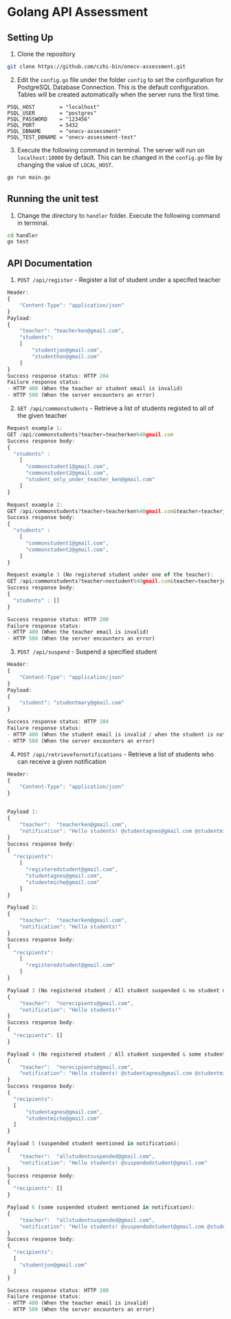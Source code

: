 # Golang API Assessment

## Setting Up
1. Clone the repository
```bash
git clone https://github.com/czhi-bin/onecv-assessment.git
```

2. Edit the `config.go` file under the folder `config` to set the configuration for PostgreSQL Database Connection. This is the default configuration. Tables will be created automatically when the server runs the first time.
```
PSQL_HOST        = "localhost"
PSQL_USER        = "postgres"
PSQL_PASSWORD    = "123456"
PSQL_PORT        = 5432
PSQL_DBNAME      = "onecv-assessment"
PSQL_TEST_DBNAME = "onecv-assessment-test"
```

3. Execute the following command in terminal. The server will run on `localhost:18000` by default. This can be changed in the `config.go` file by changing the value of `LOCAL_HOST`.
```bash
go run main.go
```


## Running the unit test
1. Change the directory to `handler` folder. Execute the following command in terminal.
```bash
cd handler
go test
```

## API Documentation
1. `POST /api/register` - Register a list of student under a specifed teacher
```javascript
Header:
{
    "Content-Type": "application/json"
}
Payload:
{
    "teacher": "teacherken@gmail.com",
    "students": 
    [
        "studentjon@gmail.com",
        "studenthon@gmail.com"
    ]
}
Success response status: HTTP 204
Failure response status: 
- HTTP 400 (When the teacher or student email is invalid)
- HTTP 500 (When the server encounters an error)
```

2. `GET /api/commonstudents` - Retrieve a list of students registed to all of the given teacher
```javascript
Request example 1: 
GET /api/commonstudents?teacher=teacherken%40gmail.com
Success response body:
{
  "students" :
    [
      "commonstudent1@gmail.com", 
      "commonstudent2@gmail.com",
      "student_only_under_teacher_ken@gmail.com"
    ]
}

Request example 2: 
GET /api/commonstudents?teacher=teacherken%40gmail.com&teacher=teacherjoe%40gmail.com
Success response body:
{
  "students" :
    [
      "commonstudent1@gmail.com", 
      "commonstudent2@gmail.com",
    ]
}

Request example 3 (No registered student under one of the teacher): 
GET /api/commonstudents?teacher=nostudent%40gmail.com&teacher=teacherjoe%40gmail.com
Success response body:
{
  "students" : []
}

Success response status: HTTP 200
Failure response status: 
- HTTP 400 (When the teacher email is invalid)
- HTTP 500 (When the server encounters an error)
```

3. `POST /api/suspend` - Suspend a specified student
```javascript
Header:
{
    "Content-Type": "application/json"
}
Payload:
{
    "student": "studentmary@gmail.com"
}

Success response status: HTTP 204
Failure response status:
- HTTP 400 (When the student email is invalid / when the student is not registered)
- HTTP 500 (When the server encounters an error)
```

4. `POST /api/retrievefornotifications` - Retrieve a list of students who can receive a given notification
```javascript
Header:
{
    "Content-Type": "application/json"
}


Payload 1:
{
    "teacher":  "teacherken@gmail.com",
    "notification": "Hello students! @studentagnes@gmail.com @studentmiche@gmail.com"
}
Success response body:
{
  "recipients":
    [
      "registeredstudent@gmail.com",
      "studentagnes@gmail.com",
      "studentmiche@gmail.com"
    ]
}

Payload 2:
{
    "teacher":  "teacherken@gmail.com",
    "notification": "Hello students!"
}
Success response body:
{
  "recipients":
    [
      "registeredstudent@gmail.com"
    ]
}

Payload 3 (No registered student / All student suspended & no student mentioned in notification):
{
    "teacher":  "norecipients@gmail.com",
    "notification": "Hello students!"
}
Success response body:
{
  "recipients": []
}

Payload 4 (No registered student / All student suspended & some student mentioned in notification):
{
    "teacher":  "norecipients@gmail.com",
    "notification": "Hello students! @studentagnes@gmail.com @studentmiche@gmail.com"
}
Success response body:
{
  "recipients": 
  [
      "studentagnes@gmail.com",
      "studentmiche@gmail.com"
  ]
}

Payload 5 (suspended student mentioned in notification):
{
    "teacher":  "allstudentsuspended@gmail.com",
    "notification": "Hello students! @suspendedstudent@gmail.com"
}
Success response body:
{
  "recipients": []
}

Payload 6 (some suspended student mentioned in notification):
{
    "teacher":  "allstudentsuspended@gmail.com",
    "notification": "Hello students! @suspendedstudent@gmail.com @studentjon@gmail.com"
}
Success response body:
{
  "recipients": 
  [
    "studentjon@gmail.com"
  ]
}

Success response status: HTTP 200
Failure response status:
- HTTP 400 (When the teacher email is invalid)
- HTTP 500 (When the server encounters an error)
```

